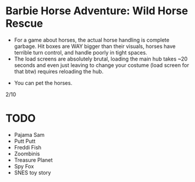 Barbie Horse Adventure: Wild Horse Rescue
=========================================
- For a game about horses, the actual horse handling is complete garbage. Hit
  boxes are WAY bigger than their visuals, horses have terrible turn control,
  and handle poorly in tight spaces.
- The load screens are absolutely brutal, loading the main hub takes ~20 seconds
  and even just leaving to change your costume (load screen for that btw)
  requires reloading the hub.
+ You can pet the horses.

2/10

TODO
=====
* Pajama Sam
* Putt Putt
* Freddi Fish
* Zoombinis
* Treasure Planet
* Spy Fox
* SNES toy story

